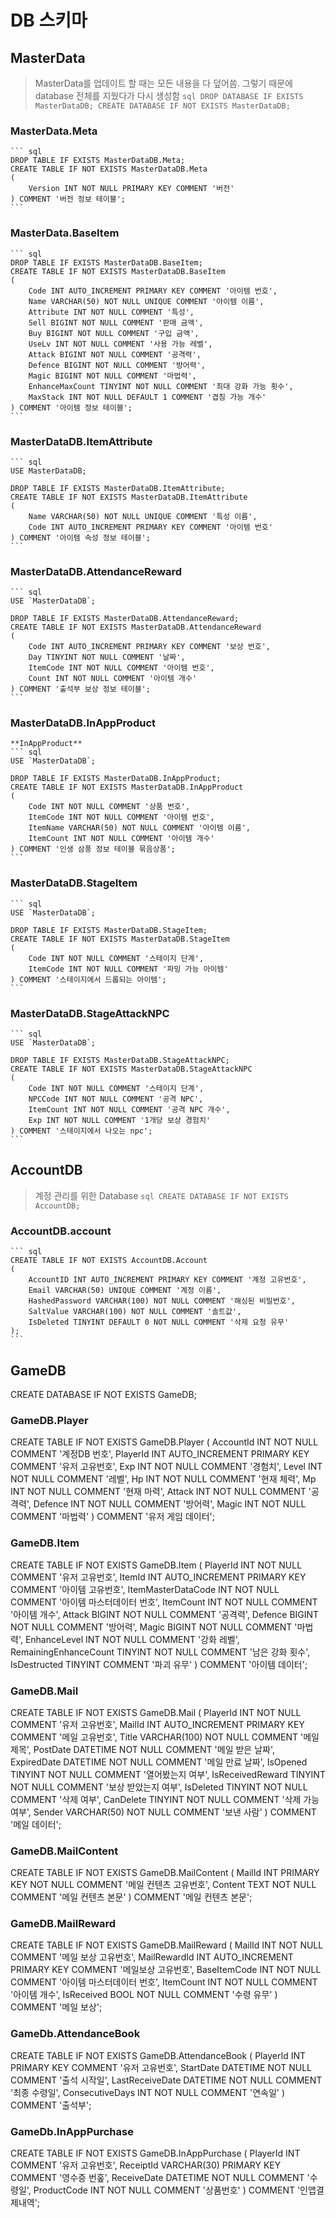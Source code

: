 ﻿# DB 스키마

## MasterData
> MasterData를 업데이트 할 때는 모든 내용을 다 덮어씀. 그렇기 때문에 database 전체를 지웠다가 다시 생성함
    ``` sql
    DROP DATABASE IF EXISTS MasterDataDB;
    CREATE DATABASE IF NOT EXISTS MasterDataDB;
    ```

### MasterData.Meta
    ``` sql
    DROP TABLE IF EXISTS MasterDataDB.Meta;
    CREATE TABLE IF NOT EXISTS MasterDataDB.Meta
    (
        Version INT NOT NULL PRIMARY KEY COMMENT '버전'
    ) COMMENT '버전 정보 테이블';
    ```

### MasterData.BaseItem
    ``` sql
    DROP TABLE IF EXISTS MasterDataDB.BaseItem;
    CREATE TABLE IF NOT EXISTS MasterDataDB.BaseItem
    (
        Code INT AUTO_INCREMENT PRIMARY KEY COMMENT '아이템 번호',
        Name VARCHAR(50) NOT NULL UNIQUE COMMENT '아이템 이름',
        Attribute INT NOT NULL COMMENT '특성',
        Sell BIGINT NOT NULL COMMENT '판매 금액',
        Buy BIGINT NOT NULL COMMENT '구입 금액',
        UseLv INT NOT NULL COMMENT '사용 가능 레벨',
        Attack BIGINT NOT NULL COMMENT '공격력',
        Defence BIGINT NOT NULL COMMENT '방어력',
        Magic BIGINT NOT NULL COMMENT '마법력',
        EnhanceMaxCount TINYINT NOT NULL COMMENT '최대 강화 가능 횟수',
        MaxStack INT NOT NULL DEFAULT 1 COMMENT '겹침 가능 개수'
    ) COMMENT '아이템 정보 테이블';
    ```

### MasterDataDB.ItemAttribute
    ``` sql
    USE MasterDataDB;

    DROP TABLE IF EXISTS MasterDataDB.ItemAttribute;
    CREATE TABLE IF NOT EXISTS MasterDataDB.ItemAttribute
    (
        Name VARCHAR(50) NOT NULL UNIQUE COMMENT '특성 이름',
        Code INT AUTO_INCREMENT PRIMARY KEY COMMENT '아이템 번호'
    ) COMMENT '아이템 속성 정보 테이블';
    ```

### MasterDataDB.AttendanceReward
    ``` sql
    USE `MasterDataDB`;

    DROP TABLE IF EXISTS MasterDataDB.AttendanceReward;
    CREATE TABLE IF NOT EXISTS MasterDataDB.AttendanceReward
    (
        Code INT AUTO_INCREMENT PRIMARY KEY COMMENT '보상 번호',
        Day TINYINT NOT NULL COMMENT '날짜',
        ItemCode INT NOT NULL COMMENT '아이템 번호',
        Count INT NOT NULL COMMENT '아이템 개수'
    ) COMMENT '출석부 보상 정보 테이블';
    ```

### MasterDataDB.InAppProduct
    **InAppProduct**
    ``` sql
    USE `MasterDataDB`;

    DROP TABLE IF EXISTS MasterDataDB.InAppProduct;
    CREATE TABLE IF NOT EXISTS MasterDataDB.InAppProduct
    (
        Code INT NOT NULL COMMENT '상품 번호',
        ItemCode INT NOT NULL COMMENT '아이템 번호',
        ItemName VARCHAR(50) NOT NULL COMMENT '아이템 이름',
        ItemCount INT NOT NULL COMMENT '아이템 개수'
    ) COMMENT '인생 삼풍 정보 테이블 묶음상품';
    ```

### MasterDataDB.StageItem
    ``` sql
    USE `MasterDataDB`;

    DROP TABLE IF EXISTS MasterDataDB.StageItem;
    CREATE TABLE IF NOT EXISTS MasterDataDB.StageItem
    (
        Code INT NOT NULL COMMENT '스테이지 단계',
        ItemCode INT NOT NULL COMMENT '파밍 가능 아이템'
    ) COMMENT '스테이지에서 드롭되는 아이템';
    ```

### MasterDataDB.StageAttackNPC
    ``` sql
    USE `MasterDataDB`;

    DROP TABLE IF EXISTS MasterDataDB.StageAttackNPC;
    CREATE TABLE IF NOT EXISTS MasterDataDB.StageAttackNPC
    (
        Code INT NOT NULL COMMENT '스테이지 단계',
        NPCCode INT NOT NULL COMMENT '공격 NPC',
        ItemCount INT NOT NULL COMMENT '공격 NPC 개수',
        Exp INT NOT NULL COMMENT '1개당 보상 경험치'
    ) COMMENT '스테이지에서 나오는 npc';
    ```


## AccountDB
> 계정 관리를 위한 Database
    ``` sql
    CREATE DATABASE IF NOT EXISTS AccountDB;
    ```

### AccountDB.account
    ``` sql
    CREATE TABLE IF NOT EXISTS AccountDB.Account
    (
        AccountID INT AUTO_INCREMENT PRIMARY KEY COMMENT '계정 고유번호',
        Email VARCHAR(50) UNIQUE COMMENT '계정 이름',
        HashedPassword VARCHAR(100) NOT NULL COMMENT '해싱된 비밀번호',
        SaltValue VARCHAR(100) NOT NULL COMMENT '솔트값',
        IsDeleted TINYINT DEFAULT 0 NOT NULL COMMENT '삭제 요청 유무'
    );
    ```

## GameDB

CREATE DATABASE IF NOT EXISTS GameDB;

### GameDB.Player
CREATE TABLE IF NOT EXISTS GameDB.Player
(
    AccountId INT NOT NULL COMMENT '계정DB 번호',
    PlayerId INT AUTO_INCREMENT PRIMARY KEY COMMENT '유저 고유번호',
    Exp INT NOT NULL COMMENT  '경험치',
    Level INT NOT NULL COMMENT  '레벨',
    Hp INT NOT NULL COMMENT '현재 체력',
    Mp INT NOT NULL COMMENT '현재 마력',
    Attack INT NOT NULL COMMENT '공격력',
    Defence INT NOT NULL COMMENT '방어력',
    Magic INT NOT NULL COMMENT '마법력'
) COMMENT '유저 게임 데이터';

### GameDB.Item
CREATE TABLE IF NOT EXISTS GameDB.Item
(
    PlayerId INT NOT NULL COMMENT '유저 고유번호',
    ItemId INT AUTO_INCREMENT PRIMARY KEY COMMENT '아이템 고유번호',
    ItemMasterDataCode INT NOT NULL COMMENT '아이템 마스터데이터 번호',
    ItemCount INT NOT NULL COMMENT '아이템 개수',
    Attack BIGINT NOT NULL COMMENT '공격력',
    Defence BIGINT NOT NULL COMMENT '방어력',
    Magic BIGINT NOT NULL COMMENT '마법력',
    EnhanceLevel INT NOT NULL COMMENT '강화 레벨',
    RemainingEnhanceCount TINYINT NOT NULL COMMENT '남은 강화 횟수',
    IsDestructed TINYINT COMMENT '파괴 유무'
) COMMENT '아이템 데이터';

### GameDB.Mail
CREATE TABLE IF NOT EXISTS GameDB.Mail
(
    PlayerId INT NOT NULL COMMENT '유저 고유번호',
    MailId INT AUTO_INCREMENT PRIMARY KEY COMMENT '메일 고유번호',
    Title VARCHAR(100) NOT NULL COMMENT '메일 제목',
    PostDate DATETIME NOT NULL COMMENT '메일 받은 날짜',
    ExpiredDate DATETIME NOT NULL COMMENT '메일 만료 날짜',
    IsOpened TINYINT NOT NULL COMMENT '열어봤는지 여부',
    IsReceivedReward TINYINT NOT NULL COMMENT '보상 받았는지 여부',
    IsDeleted TINYINT NOT NULL COMMENT '삭제 여부',
    CanDelete TINYINT NOT NULL COMMENT '삭제 가능 여부',
    Sender VARCHAR(50) NOT NULL COMMENT '보낸 사람'
) COMMENT '메일 데이터';

### GameDB.MailContent
CREATE TABLE IF NOT EXISTS GameDB.MailContent
(
    MailId INT PRIMARY KEY NOT NULL COMMENT '메일 컨텐츠 고유번호',
    Content TEXT NOT NULL COMMENT '메일 컨텐츠 본문'
) COMMENT '메일 컨텐츠 본문';

### GameDB.MailReward
CREATE TABLE IF NOT EXISTS GameDB.MailReward
(
    MailId INT NOT NULL COMMENT '메일 보상 고유번호',
    MailRewardId INT AUTO_INCREMENT PRIMARY KEY COMMENT '메일보상 고유번호',
    BaseItemCode INT NOT NULL COMMENT '아이템 마스터데이터 번호',
    ItemCount INT NOT NULL COMMENT '아이템 개수',
    IsReceived BOOL NOT NULL COMMENT '수령 유무'
) COMMENT '메일 보상';

### GameDb.AttendanceBook
CREATE TABLE IF NOT EXISTS GameDB.AttendanceBook
(
    PlayerId INT PRIMARY KEY COMMENT '유저 고유번호',
    StartDate DATETIME NOT NULL COMMENT '출석 시작일',
    LastReceiveDate DATETIME NOT NULL COMMENT '최종 수령일',
    ConsecutiveDays INT NOT NULL COMMENT '연속일'
) COMMENT '출석부';

### GameDb.InAppPurchase
CREATE TABLE IF NOT EXISTS GameDB.InAppPurchase
(
    PlayerId INT COMMENT '유저 고유번호',
    ReceiptId VARCHAR(30) PRIMARY KEY COMMENT '영수증 번홒',
    ReceiveDate DATETIME NOT NULL COMMENT '수령일',
    ProductCode INT NOT NULL COMMENT '상품번호'
) COMMENT '인앱결제내역';